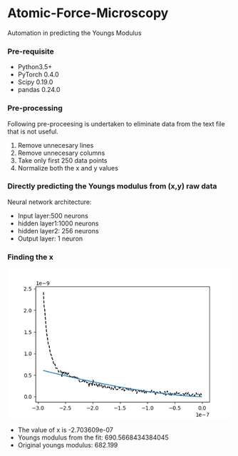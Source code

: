 # Atomic-Force-Microscopy
Automation in predicting the Youngs Modulus
### Pre-requisite
- Python3.5+
- PyTorch 0.4.0
- Scipy 0.19.0
- pandas 0.24.0

### Pre-processing
Following pre-proceesing is undertaken to eliminate data from the text file that is not useful.
1) Remove unnecesary lines
2) Remove unnecesary columns
3) Take only first 250 data points
4) Normalize both the x and y values

### Directly predicting the Youngs modulus from (x,y) raw data
Neural network architecture: 
- Input layer:500 neurons
- hidden layer1:1000 neurons
- hidden layer2: 256 neurons
- Output layer: 1 neuron

### Finding the x
 <img src="images/Figure_1.png">

- The value of x is -2.703609e-07
- Youngs modulus from the fit: 690.5668434384045 
- Original youngs modulus: 682.199
